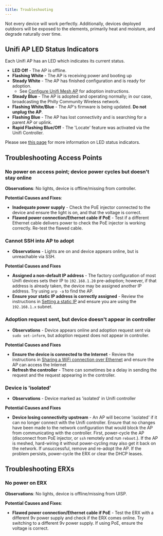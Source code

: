 ```yaml
---
title: Troubleshooting
---
```


Not every device will work perfectly. Additionally, devices deployed outdoors will be exposed to the elements, primarily heat and moisture, and degrade naturally over time. 

## Unifi AP LED Status Indicators

Each Unifi AP has an LED which indicates its current status. 

* **LED Off** - The AP is offline. 
* **Flashing White** - The AP is receiving power and booting up 
* **Steady White** - The AP has finished configuration and is ready for adoption. 
    * See [Configure Unifi Mesh AP](/device-configs/configure-ap-mesh) for adoption instructions. 
* **Steady Blue** - The AP is adopted and operating normally; in our case, broadcasting the Philly Community Wireless network. 
* **Flashing White/Blue** - The AP's firmware is being updated. **Do not unplug the AP**.
* **Flashing Blue** - The AP has lost connectivity and is searching for a parent AP or uplink. 
* **Rapid Flashing Blue/Off** - The 'Locate' feature was activated via the Unifi Controller.  

Please see [this page](https://help.ui.com/hc/en-us/articles/204910134-Understanding-Device-LED-Status-Indicators) for more information on LED status indicators. 

## Troubleshooting Access Points
### No power on access point; device power cycles but doesn't stay online 
**Observations**: No lights, device is offline/missing from controller.

**Potential Causes and Fixes**:

* **Inadequate power supply** - Check the PoE injector connected to the device and ensure the light is on, and that the voltage is correct.
* **Flawed power connection/Ethernet cable if PoE** - Test if a different Ethernet cable delivers power to check the PoE injector is working correctly. Re-test the flawed cable.

### Cannot SSH into AP to adopt
* **Observations** - Lights are on and device appears online, but is unreachable via SSH.

**Potential Causes and Fixes**

* **Assigned a non-default IP address** - The factory configuration of most Unifi devices sets their IP to `192.168.1.20` pre-adoption; however, if that address is already taken, the device may be assigned another IP address. Try using `arp -a` to find the AP.
* **Ensure your static IP address is correctly assigned** - Review the instructions in [Setting a static IP](/device-configs/static-ip) and ensure you are using the `192.168.1.x` subnet.

### Adoption request sent, but device doesn't appear in controller
* **Observations** - Device appears online and adoption request sent via `sudo set-inform`, but adoption request does not appear in controller.

**Potential Causes and Fixes**

* **Ensure the device is connected to the Internet** - Review the instructions in [Sharing a WiFi connection over Ethernet](/device-configs/shared-connection) and ensure the AP can access the Internet
* **Refresh the controller** - There can sometimes be a delay in sending the request and the request appearing in the controller.

### Device is 'isolated'
* **Observations** - Device marked as 'isolated' in Unifi controller

**Potential Causes and Fixes**

* **Device losing connectivity upstream** - An AP will become 'isolated' if it can no longer connect with the Unifi controller. Ensure that no changes have been made to the network configuration that would block the AP from communicating with the controller. First, power-cycle the AP (disconnect from PoE injector, or `ssh` remotely and run `reboot`.). If the AP is meshed, hard-wiring it without power-cycling may also get it back on the network. If unsuccessful, remove and re-adopt the AP. If the problem persists, power-cycle the ERX or clear the DHCP leases. 

## Troubleshooting ERXs
### No power on ERX
**Observations**: No lights, device is offline/missing from UISP.

**Potential Causes and Fixes**:

* **Flawed power connection/Ethernet cable if PoE** - Test the ERX with a different 9v power supply and check if the ERX comes online. Try switching to a different 9v power supply. If using PoE, ensure the voltage is correct.
